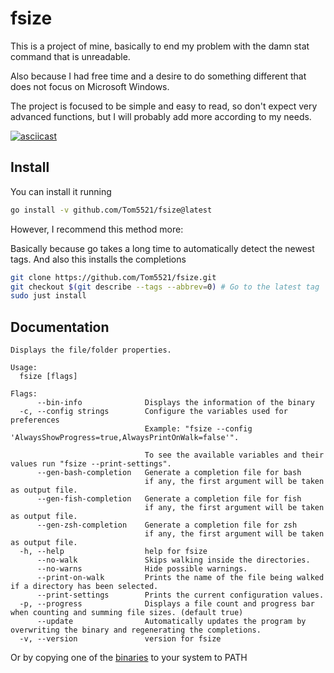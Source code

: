 # fsize

This is a project of mine, basically to end my problem with
the damn stat command that is unreadable.

Also because I had free time and a desire to do something different
that does not focus on Microsoft Windows.

The project is focused to be simple and easy to read,
so don't expect very advanced functions, but I will probably
add more according to my needs.

[![asciicast](https://asciinema.org/a/663090.svg)](https://asciinema.org/a/663090)

## Install

You can install it running

```bash
go install -v github.com/Tom5521/fsize@latest
```

However, I recommend this method more:

Basically because go takes a long time to automatically detect the newest tags.
And also this installs the completions

```bash
git clone https://github.com/Tom5521/fsize.git
git checkout $(git describe --tags --abbrev=0) # Go to the latest tag
sudo just install
```

## Documentation

```
Displays the file/folder properties.

Usage:
  fsize [flags]

Flags:
      --bin-info              Displays the information of the binary
  -c, --config strings        Configure the variables used for preferences
                              Example: "fsize --config 'AlwaysShowProgress=true,AlwaysPrintOnWalk=false'".

                              To see the available variables and their values run "fsize --print-settings".
      --gen-bash-completion   Generate a completion file for bash
                              if any, the first argument will be taken as output file.
      --gen-fish-completion   Generate a completion file for fish
                              if any, the first argument will be taken as output file.
      --gen-zsh-completion    Generate a completion file for zsh
                              if any, the first argument will be taken as output file.
  -h, --help                  help for fsize
      --no-walk               Skips walking inside the directories.
      --no-warns              Hide possible warnings.
      --print-on-walk         Prints the name of the file being walked if a directory has been selected.
      --print-settings        Prints the current configuration values.
  -p, --progress              Displays a file count and progress bar when counting and summing file sizes. (default true)
      --update                Automatically updates the program by overwriting the binary and regenerating the completions.
  -v, --version               version for fsize
```

Or by copying one of the
[binaries](https://github.com/Tom5521/fsize/releases/latest) to your system to PATH

